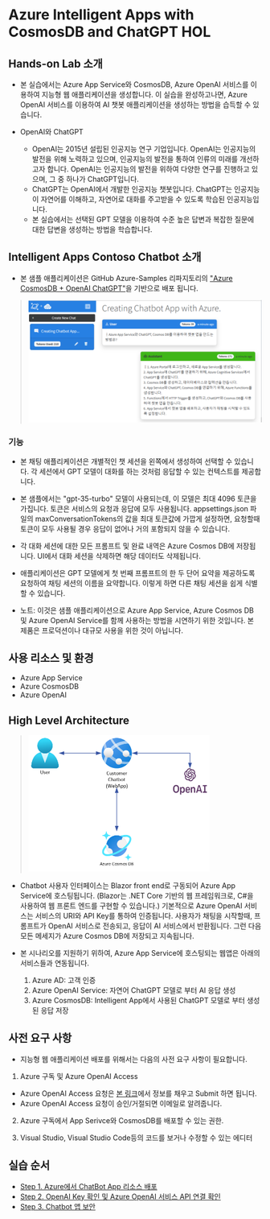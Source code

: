 # Azure Intelligent Apps with CosmosDB and ChatGPT HOL

## Hands-on Lab 소개

* 본 실습에서는 Azure App Service와 CosmosDB, Azure OpenAI 서비스를 이용하여 지능형 웹 애플리케이션을 생성합니다. 이 실습을 완성하고나면, Azure OpenAI 서비스를 이용하여 AI 챗봇 애플리케이션을 생성하는 방법을 습득할 수 있습니다.

* OpenAI와 ChatGPT
  * OpenAI는 2015년 설립된 인공지능 연구 기업입니다. OpenAI는 인공지능의 발전을 위해 노력하고 있으며, 인공지능의 발전을 통하여 인류의 미래를 개선하고자 합니다. OpenAI는 인공지능의 발전을 위하여 다양한 연구를 진행하고 있으며, 그 중 하나가 ChatGPT입니다.
  * ChatGPT는 OpenAI에서 개발한 인공지능 챗봇입니다. ChatGPT는 인공지능이 자연어를 이해하고, 자연어로 대화를 주고받을 수 있도록 학습된 인공지능입니다.
  * 본 실습에서는 선택된 GPT 모델을 이용하여 수준 높은 답변과 복잡한 질문에 대한 답변을 생성하는 방법을 학습합니다.

## Intelligent Apps Contoso Chatbot 소개

* 본 샘플 애플리케이션은 GitHub Azure-Samples 리파지토리의 ["Azure CosmosDB + OpenAI ChatGPT"](https://github.com/Azure-Samples/cosmosdb-chatgpt)을 기반으로 배포 됩니다. 

> <img src="./images/ChatbotScreen.png" width="520"/>

### 기능

* 본 채팅 애플리케이션은 개별적인 챗 세션을 왼쪽에서 생성하여 선택할 수 있습니다. 각 세션에서 GPT 모델이 대화를 하는 것처럼 응답할 수 있는 컨텍스트를 제공합니다.

* 본 샘플에서는 "gpt-35-turbo" 모델이 사용되는데, 이 모델은 최대 4096 토큰을 가집니다. 토큰은 서비스의 요청과 응답에 모두 사용됩니다. appsettings.json 파일의 maxConversationTokens의 값을 최대 토큰값에 가깝게 설정하면, 요청할때 토큰이 모두 사용될 경우 응답이 없어나 거의 포함되지 않을 수 있습니다. 

* 각 대화 세션에 대한 모든 프롬프트 및 완료 내역은 Azure Cosmos DB에 저장됩니다. UI에서 대화 세션을 삭제하면 해당 데이터도 삭제됩니다.

* 애플리케이션은 GPT 모델에게 첫 번째 프롬프트의 한 두 단어 요약을 제공하도록 요청하여 채팅 세션의 이름을 요약합니다. 이렇게 하면 다른 채팅 세션을 쉽게 식별할 수 있습니다.

* 노트: 이것은 샘플 애플리케이션으로 Azure App Service, Azure Cosmos DB 및 Azure OpenAI Service를 함께 사용하는 방법을 시연하기 위한 것입니다. 본 제품은 프로덕션이나 대규모 사용을 위한 것이 아닙니다.

## 사용 리소스 및 환경
  * Azure App Service
  * Azure CosmosDB
  * Azure OpenAI

## High Level Architecture
> <img src="./images/Chatbot Architecture.png" width="360"/>

  * Chatbot 사용자 인터페이스는 Blazor front end로 구동되어 Azure App Service에 호스팅됩니다. (Blazor는 .NET Core 기반의 웹 프레임워크로, C#을 사용하여 웹 프론트 엔드를 구현할 수 있습니다.) 기본적으로 Azure OpenAI 서비스는 서비스의 URI와 API Key를 통하여 인증됩니다. 사용자가 채팅을 시작할때, 프롬프트가 OpenAI 서비스로 전송되고, 응답이 AI 서비스에서 반환됩니다. 그런 다음 모든 메세지가 Azure Cosmos DB에 저장되고 지속됩니다.

  * 본 시나리오를 지원하기 위하여, Azure App Service에 호스팅되는 웹앱은 아래의 서비스들과 연동됩니다.

    1. Azure AD: 고객 인증
    2. Azure OpenAI Service: 자연어 ChatGPT 모델로 부터 AI 응답 생성
    3. Azure CosmosDB: Intelligent App에서 사용된 ChatGPT 모델로 부터 생성된 응답 저장

## 사전 요구 사항

* 지능형 웹 애플리케이션 배포를 위해서는 다음의 사전 요구 사항이 필요합니다.

1. Azure 구독 및 Azure OpenAI Access

  * Azure OpenAI Access 요청은 [본 링크](https://customervoice.microsoft.com/Pages/ResponsePage.aspx?id=v4j5cvGGr0GRqy180BHbR7en2Ais5pxKtso_Pz4b1_xUOFA5Qk1UWDRBMjg0WFhPMkIzTzhKQ1dWNyQlQCN0PWcu)에서 정보를 채우고 Submit 하면 됩니다.
  * Azure OpenAI Access 요청이 승인/거절되면 이메일로 알려줍니다.

2. Azure 구독에서 App Serivce와 CosmosDB를 배포할 수 있는 권한.

3. Visual Studio, Visual Studio Code등의 코드를 보거나 수정할 수 있는 에디터

## 실습 순서

* [Step 1. Azure에서 ChatBot App 리소스 배포](https://github.com/jeongaelee/ChatbotAppHOL/blob/master/step01.md)
* [Step 2. OpenAI Key 확인 및 Azure OpenAI 서비스 API 연결 확인](https://github.com/jeongaelee/ChatbotAppHOL/blob/master/step02.md)
* [Step 3. Chatbot 앱 보안](https://github.com/jeongaelee/ChatbotAppHOL/blob/master/step03.md)
